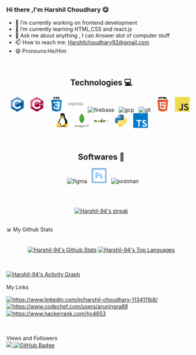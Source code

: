 ### Hi there ,I'm Harshil Choudhary 😋


- 🔭 I’m currently working on frontend development
- 🌱 I’m currently learning HTML,CSS and react.js
- 💬 Ask me about anything , I can Answer alot of computer stuff
- 📫 How to reach me: Harshilchoudhary92@gmail.com
- 😄 Pronouns:He/Him

<!-- [![Harshil's github stats](https://github-readme-stats.vercel.app/api?username=harshil-94&count_private=true&show_icons=true&theme=radical&hide_rank=false)](https://github.com/anuraghazra/github-readme-stats) -->
<!-- 
[![Top Langs](https://github-readme-stats.vercel.app/api/top-langs/?username=harshil-94)](https://github.com/anuraghazra/github-readme-stats) -->


</br>
<div align="center">
<h2 align="center">Technologies 💻</h2>
<img src="https://raw.githubusercontent.com/devicons/devicon/master/icons/c/c-original.svg" alt="c" width="40" height="40"/> &nbsp; <img src="https://raw.githubusercontent.com/devicons/devicon/master/icons/cplusplus/cplusplus-original.svg" alt="cplusplus" width="40" height="40"/> &nbsp;  <img src="https://raw.githubusercontent.com/devicons/devicon/master/icons/css3/css3-original-wordmark.svg" alt="css3" width="40" height="40"/> &nbsp; <img src="https://raw.githubusercontent.com/devicons/devicon/master/icons/express/express-original-wordmark.svg" alt="express" width="40" height="40"/> &nbsp; <img src="https://www.vectorlogo.zone/logos/firebase/firebase-icon.svg" alt="firebase" width="40" height="40"/> &nbsp;   <img src="https://www.vectorlogo.zone/logos/google_cloud/google_cloud-icon.svg" alt="gcp" width="40" height="40"/> &nbsp;  <img src="https://www.vectorlogo.zone/logos/git-scm/git-scm-icon.svg" alt="git" width="40" height="40"/> &nbsp;  <img src="https://raw.githubusercontent.com/devicons/devicon/master/icons/html5/html5-original-wordmark.svg" alt="html5" width="40" height="40"/> &nbsp; <img src="https://raw.githubusercontent.com/devicons/devicon/master/icons/javascript/javascript-original.svg" alt="javascript" width="40" height="40"/> &nbsp;  <img src="https://raw.githubusercontent.com/devicons/devicon/master/icons/linux/linux-original.svg" alt="linux" width="40" height="40"/> &nbsp; <img src="https://raw.githubusercontent.com/devicons/devicon/master/icons/mongodb/mongodb-original-wordmark.svg" alt="mongodb" width="40" height="40"/> &nbsp; <img src="https://raw.githubusercontent.com/devicons/devicon/master/icons/nodejs/nodejs-original-wordmark.svg" alt="nodejs" width="40" height="40"/> &nbsp; <img src="https://raw.githubusercontent.com/devicons/devicon/master/icons/python/python-original.svg" alt="python" width="40" height="40"/> &nbsp;  <img src="https://raw.githubusercontent.com/devicons/devicon/master/icons/typescript/typescript-original.svg" alt="typescript" width="40" height="40"/> </p>&nbsp;
</div>
<!-- <p align="center"> <img src="https://www.vectorlogo.zone/logos/gnu_bash/gnu_bash-icon.svg" alt="bash" width="40" height="40"/> &nbsp; <img src="https://raw.githubusercontent.com/devicons/devicon/master/icons/bootstrap/bootstrap-plain-wordmark.svg" alt="bootstrap" width="40" height="40"/> &nbsp;  <img src="https://raw.githubusercontent.com/devicons/devicon/master/icons/c/c-original.svg" alt="c" width="40" height="40"/> &nbsp; <img src="https://raw.githubusercontent.com/devicons/devicon/master/icons/cplusplus/cplusplus-original.svg" alt="cplusplus" width="40" height="40"/> &nbsp;  <img src="https://raw.githubusercontent.com/devicons/devicon/master/icons/css3/css3-original-wordmark.svg" alt="css3" width="40" height="40"/> &nbsp; <img src="https://www.vectorlogo.zone/logos/dartlang/dartlang-icon.svg" alt="dart" width="40" height="40"/> &nbsp; <img src="https://raw.githubusercontent.com/devicons/devicon/master/icons/express/express-original-wordmark.svg" alt="express" width="40" height="40"/> &nbsp; <img src="https://www.vectorlogo.zone/logos/firebase/firebase-icon.svg" alt="firebase" width="40" height="40"/> &nbsp;  <img src="https://www.vectorlogo.zone/logos/flutterio/flutterio-icon.svg" alt="flutter" width="40" height="40"/> &nbsp;  <img src="https://www.vectorlogo.zone/logos/google_cloud/google_cloud-icon.svg" alt="gcp" width="40" height="40"/> &nbsp;  <img src="https://www.vectorlogo.zone/logos/git-scm/git-scm-icon.svg" alt="git" width="40" height="40"/> &nbsp;  <img src="https://raw.githubusercontent.com/devicons/devicon/master/icons/html5/html5-original-wordmark.svg" alt="html5" width="40" height="40"/> &nbsp; <img src="https://raw.githubusercontent.com/devicons/devicon/master/icons/javascript/javascript-original.svg" alt="javascript" width="40" height="40"/> &nbsp;  <img src="https://raw.githubusercontent.com/devicons/devicon/master/icons/linux/linux-original.svg" alt="linux" width="40" height="40"/> &nbsp; <img src="https://raw.githubusercontent.com/devicons/devicon/master/icons/mongodb/mongodb-original-wordmark.svg" alt="mongodb" width="40" height="40"/> &nbsp; <img src="https://raw.githubusercontent.com/devicons/devicon/master/icons/nodejs/nodejs-original-wordmark.svg" alt="nodejs" width="40" height="40"/> &nbsp; <img src="https://raw.githubusercontent.com/devicons/devicon/master/icons/python/python-original.svg" alt="python" width="40" height="40"/> &nbsp; <img src="https://raw.githubusercontent.com/devicons/devicon/master/icons/typescript/typescript-original.svg" alt="typescript" width="40" height="40"/> </p>
</br> -->
<h2 align="center">Softwares 📱</h2>
<p align="center"> &nbsp; <img src="https://www.vectorlogo.zone/logos/figma/figma-icon.svg" alt="figma" width="40" height="40"/> &nbsp;  <img src="https://raw.githubusercontent.com/devicons/devicon/master/icons/photoshop/photoshop-line.svg" alt="photoshop" width="40" height="40"/> &nbsp; <img src="https://www.vectorlogo.zone/logos/getpostman/getpostman-icon.svg" alt="postman" width="40" height="40"/>  </p>
</br>
</br>
<p align="center">
    <a href="https://github.com/SubhamRaoniar28/github-readme-streak-stats">
        <img title="🔥 Get streak stats for your profile at git.io/streak-stats" alt="Harshil-94's streak" src="https://github-readme-streak-stats.herokuapp.com/?user=Harshil-94&theme=black-ice&hide_border=true&stroke=0000&background=060A0CD0"/>
    </a>
</p>
</br>
📊 My Github Stats
<p align="center">
  <br/>
    <a href="https://github.com/Harshil-94/github-readme-stats"><img alt="Harshil-94's Github Stats" src="https://github-readme-stats.vercel.app/api?username=Harshil-94&show_icons=true&count_private=true&theme=react&hide_border=true&bg_color=0D1117" /></a>
  <a href="https://github.com/harshil-94/github-readme-stats"><img alt="Harshil-94's Top Languages" src="https://github-readme-stats.vercel.app/api/top-langs/?username=Harshil-94&langs_count=8&count_private=true&layout=compact&theme=react&hide_border=true&bg_color=0D1117" /></a>
  <br/>
  </p>
<br/>
<br/>
<a href="https://github.com/Harshil-94/github-readme-activity-graph"><img alt="Harshil-94's Activity Graph" src="https://activity-graph.herokuapp.com/graph?username=Harshil-94&bg_color=0D1117&color=5BCDEC&line=5BCDEC&point=FFFFFF&hide_border=true" /></a>
<br/>
<br/>
My Links
<br>
<p align="left">
<a href="https://www.linkedin.com/in/harshil-choudhary-1134111b8/" target="blank"><img align="center" src="https://raw.githubusercontent.com/rahuldkjain/github-profile-readme-generator/master/src/images/icons/Social/linked-in-alt.svg" alt="https://www.linkedin.com/in/harshil-choudhary-1134111b8/" height="30" width="40" /></a>
<a href="https://www.freecodecamp.org/Nightwolf94" target="blank"><img align="center" src="https://encrypted-tbn0.gstatic.com/images?q=tbn:ANd9GcQqOgb52FLzPvo0nFrXUw3bJzL1bl-RCqXGbvKsKwpXxbE2GcWwFLV-AXaWZGtX3zC_vL8&usqp=CAU" alt="https://www.codechef.com/users/arunjngra89" height="30" width="40" /></a>
<a href="https://www.hackerrank.com/hc4653" target="blank"><img align="center" src="https://raw.githubusercontent.com/rahuldkjain/github-profile-readme-generator/master/src/images/icons/Social/hackerrank.svg" alt="https://www.hackerrank.com/hc4653" height="30" width="40" /></a>
<!-- <a href="https://auth.geeksforgeeks.org/user/https://auth.geeksforgeeks.org/user/username/practice/" target="blank"><img align="center" src="https://raw.githubusercontent.com/rahuldkjain/github-profile-readme-generator/master/src/images/icons/Social/geeks-for-geeks.svg" alt="https://auth.geeksforgeeks.org/user/username/practice/" height="30" width="40" /></a> -->
</p>
<br/>
<br/>
Views and Followers
<br>
<a href="https://github.com/Meghna-DAS/github-profile-views-counter">
    <img src="https://komarev.com/ghpvc/?username=Harshil-94">
</a>
<a href="https://github.com/Harshil-94?tab=followers"><img src="https://img.shields.io/github/followers/Harshil-94?label=Followers&style=social" alt="GitHub Badge"></a>
